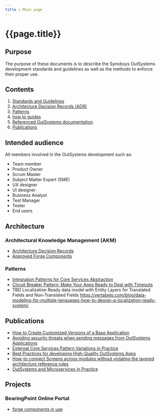 ```yaml
---
title : Main page
---
```

# {{page.title}}

## Purpose

The purpose of these documents is to describe the Synobsys OutSystems development standards and guidelines as well as the methods to enforce their proper use.

## Contents

1. [Standards and Guidelines](standards\intro.html)
1. [Architecture Decision Records (ADR)](adr\intro.html)
1. [Patterns](#patterns)
1. [how to guides](how-to\intro.html)
1. [Referenced OutSystems documentation](outsystems-reference.html)
1. [Publications](#publications)

## Intended audience

All members involved in the OutSystems development such as:

* Team member
* Product Owner
* Scrum Master
* Subject Matter Expert (SME)
* UX designer
* UI designer
* Business Analyst
* Test Manager
* Tester
* End users

## Architecture

### Architectural Knowledge Management (AKM)

* [Architecture Decision Records](adr\intro.html)
* [Approved Forge Components](adr\approved-forge-components.html)

### Patterns

* [Integration Patterns for Core Services Abstraction](https://success.outsystems.com/Support/Enterprise_Customers/Maintenance_and_Operations/Designing_the_Architecture_of_Your_OutSystems_Applications/05_Integration_Patterns_for_Core_Services_Abstraction)
* [Circuit Breaker Pattern: Make Your Apps Ready to Deal with Timeouts](https://www.outsystems.com/blog/posts/circuit-breaker-pattern/)
* TBD Localization Ready data model with Entity Layers for Translated Fields and Non-Translated Fields <https://vertabelo.com/blog/data-modeling-for-multiple-languages-how-to-design-a-localization-ready-system/>

## Publications

* <a class="external_link" href="https://itnext.io/how-to-dynamically-import-the-customized-product-theme-in-the-base-product-b10b534e3e1a" target="_blank">How to Create Customized Versions of a Base Application</a>
* <a class="external_link" href="https://medium.com/@pschmeddes/avoiding-security-threats-when-sending-messages-from-outsystems-applications-79bb03dd7bf9" target="_blank">Avoiding security threats when sending messages from OutSystems Applications</a>
* <a class="external_link" href="https://itnext.io/external-core-services-pattern-variations-in-practice-bdcb1da07b5b" target="_blank">External Core Services Pattern Variations in Practice</a>
* <a class="external_link" href="https://itnext.io/best-practices-for-developing-high-quality-outsystems-apps-bfbfc6d67081" target="_blank">Best Practices for developing High-Quality OutSystems Apps</a>
* <a class="external_link" href="https://itnext.io/how-to-connect-outsystems-web-screens-across-espaces-without-violating-the-no-side-reference-rule-b03f8aae16ac" target="_blank">How-to connect Screens across modules without violating the layered architecture reference rules</a>
* <a class="external_link" href="https://itnext.io/outsystems-and-microservices-in-practice-9b8038e58cb4" target="_blank">OutSystems and Microservices in Practice</a>

## Projects

### BearingPoint Online Portal

* [forge components in use](bearingpoint-forge-components.md)
